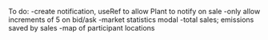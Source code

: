 To do:
-create notification, useRef to allow Plant to notify on sale
-only allow increments of 5 on bid/ask
-market statistics modal
    -total sales; emissions saved by sales
    -map of participant locations